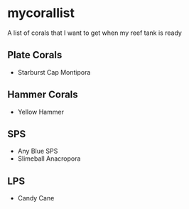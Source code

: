 # mycorallist
A list of corals that I want to get when my reef tank is ready

## Plate Corals
* Starburst Cap Montipora

## Hammer Corals
* Yellow Hammer

## SPS
* Any Blue SPS
* Slimeball Anacropora

## LPS
* Candy Cane

